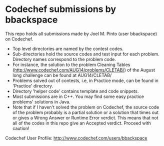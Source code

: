 Codechef submissions by bbackspace
==================================

This repo holds all submissions made by Joel M. Pinto (user bbackspace) on Codechef.

 - Top level directories are named by the contest codes.
 - Sub-directories hold the source codes and test input for each problem. Directory names correspond to the problem code.
 - For instance, the solution to the problem Cleaning Tables (http://www.codechef.com/AUG14/problems/CLETAB/) of the August long challenge can be found at AUG14/CLETAB/
 - Problems solved out of contests, i.e, in Practice mode, can be found in 'Practice' directory.
 - Directory 'helper code' contains template and code snippets.
 - Most submissions are in C++. You may find some easy practice problems' solutions in Java.
 - Note that if I haven't solved the problem on Codechef, the source code of the problem probably is a partial solution or a solution that times out or gives a Wrong Answer or Runtime Error verdict. This means that not all of the codes in this repo give an Accepted verdict. Proceed with caution!

Codechef User Profile: http://www.codechef.com/users/bbackspace